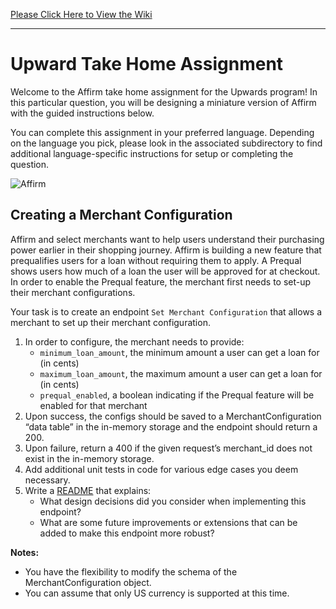 [Please Click Here to View the Wiki](https://github.com/wziller/affirm-assessment/wiki)

---

# Upward Take Home Assignment

Welcome to the Affirm take home assignment for the Upwards program! In this particular question, you will be designing a miniature version of Affirm with the guided instructions below. 

You can complete this assignment in your preferred language. Depending on the language you pick, please look in the associated subdirectory to find additional language-specific instructions for setup or completing the question.

![Affirm](https://images.ctfassets.net/4rc1asww3mw7/3t33TDADBJ0avzWhw67onU/c3f7556ecaf70a106c69f924fe3aff69/Affirm_buy_now_pay_later.jpg)

## Creating a Merchant Configuration
Affirm and select merchants want to help users understand their purchasing power earlier in their shopping journey. Affirm is building a new feature that prequalifies users for a loan without requiring them to apply. A Prequal shows users how much of a loan the user will be approved for at checkout. In order to enable the Prequal feature, the merchant first needs to set-up their merchant configurations. 

Your task is to create an endpoint `Set Merchant Configuration` that allows a merchant to set up their merchant configuration. 

1. In order to configure, the merchant needs to provide:
    - `minimum_loan_amount`, the minimum amount a user can get a loan for (in cents)
    - `maximum_loan_amount`, the maximum amount a user can get a loan for (in cents)
    - `prequal_enabled`, a boolean indicating if the Prequal feature will be enabled for that merchant
2. Upon success, the configs should be saved to a MerchantConfiguration “data table” in the in-memory storage and the endpoint should return a 200.
3. Upon failure, return a 400 if the given request’s merchant_id does not exist in the in-memory storage.
4. Add additional unit tests in code for various edge cases you deem necessary.
5. Write a [README](https://guides.github.com/features/wikis/) that explains:
    - What design decisions did you consider when implementing this endpoint?
    - What are some future improvements or extensions that can be added to make this endpoint more robust?

__Notes:__
- You have the flexibility to modify the schema of the MerchantConfiguration object.
- You can assume that only US currency is supported at this time.
